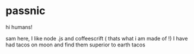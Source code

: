 # passnic

hi humans!

sam here, I  like node .js and coffeescrift ( thats what i am made of !)
I have had tacos on moon and find them superior to earth tacos
